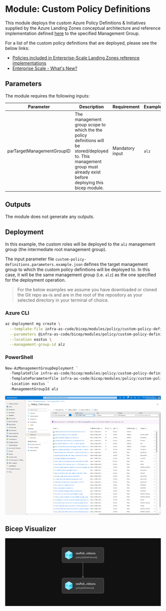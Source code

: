 # Module: Custom Policy Definitions

This module deploys the custom Azure Policy Definitions & Initiatives supplied by the Azure Landing Zones conceptual architecture and reference implementation defined [here](https://docs.microsoft.com/azure/cloud-adoption-framework/ready/enterprise-scale/architecture) to the specified Management Group.

For a list of the custom policy definitions that are deployed, please see the below links:

- [Policies included in Enterprise-Scale Landing Zones reference implementations](https://github.com/Azure/Enterprise-Scale/blob/main/docs/ESLZ-Policies.md)
- [Enterprise Scale - What's New?](https://github.com/Azure/Enterprise-Scale/wiki/Whats-new)

## Parameters

The module requires the following inputs:

 Parameter | Description | Requirement | Example
----------- | ----------- | ----------- | -------
parTargetManagementGroupID | The management group scope to which the the policy definitions will be stored/deployed to. This management group must already exist before deploying this bicep module. | Mandatory input | `alz`

## Outputs

The module does not generate any outputs.

## Deployment

In this example, the custom roles will be deployed to the `alz` management group (the intermediate root management group).

The input parameter file `custom-policy-definitions.parameters.example.json` defines the target management group to which the custom policy definitions will be deployed to. In this case, it will be the same management group (i.e. `alz`) as the one specified for the deployment operation.

> For the below examples we assume you have downloaded or cloned the Git repo as-is and are in the root of the repository as your selected directory in your terminal of choice.

### Azure CLI

```bash
az deployment mg create \
  --template-file infra-as-code/bicep/modules/policy/custom-policy-definitions.bicep \
  --parameters @infra-as-code/bicep/modules/policy/custom-policy-definitions.parameters.example.json \
  --location eastus \
  --management-group-id alz
```

### PowerShell

```powershell
New-AzManagementGroupDeployment `
  -TemplateFile infra-as-code/bicep/modules/policy/custom-policy-definitions.bicep `
  -TemplateParameterFile infra-as-code/bicep/modules/policy/custom-policy-definitions.parameters.example.json `
  -Location eastus `
  -ManagementGroupId alz
```

![Example Deployment Output](media/example-deployment-output.png "Example Deployment Output")

## Bicep Visualizer

![Bicep Visualizer](media/bicep-visualizer.png "Bicep Visualizer")
